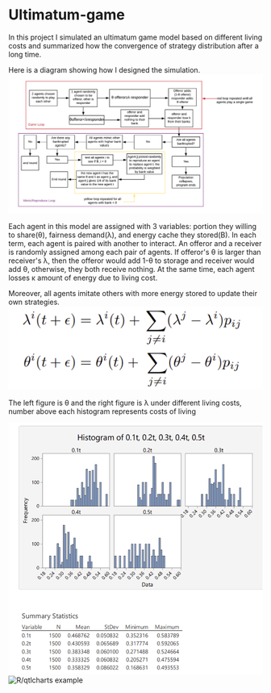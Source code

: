 # Ultimatum-game

In this project I simulated an ultimatum game model based on different living costs and summarized how the convergence of strategy distribution after a long time.

Here is a diagram showing how I designed the simulation.
<img src="plots/Blank Diagram (1).png" alt="R/qtlcharts example" title="R/qtlcharts example"/>

Each agent in this model are assigned with 3 variables: portion they willing to share(θ), fairness demand(λ), and energy cache they stored(B). In each term, each agent is paired with another to interact. An offeror and a receiver is randomly assigned among each pair of agents. If offeror's θ is larger than receiver's λ, then the offeror would add 1-θ to storage and receiver would add θ, otherwise, they both receive nothing. At the same time, each agent losses κ amount of energy due to living cost.

Moreover, all agents imitate others with more energy stored to update their own strategies.
<img src="plots/mimic.png" alt="R/qtlcharts example" title="R/qtlcharts example"/>

The left figure is θ and the right figure is λ under different living costs, number above each histogram represents costs of living
<td class="left">
  <img src="plots/thetahistogram.png" alt="R/qtlcharts example" title="R/qtlcharts example"/>

<td class="right">
  <img src="plots/lambdahistogram.png" alt="R/qtlcharts example" title="R/qtlcharts example"/>
